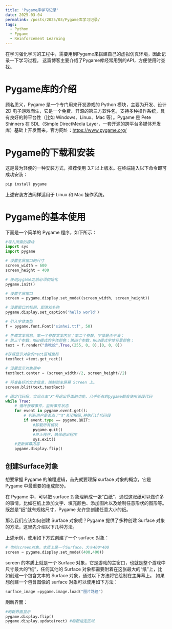 ```yaml
---
title: 'Pygame库学习记录'
date: 2025-03-04
permalink: /posts/2025/03/Pygame库学习记录/
tags:
  - Python
  - Pygame
  - Reinforcement Learning
---
```


在学习强化学习的工程中，需要用到Pygame来搭建自己的虚拟仿真环境，因此记录一下学习过程。
这篇博客主要介绍了Pygame库经常用到的API，方便使用时查找。

# Pygame库的介绍
顾名思义，Pygame 是一个专门用来开发游戏的 Python 模块，主要为开发、设计 2D 电子游戏而生，它是一个免费、开源的第三方软件包，支持多种操作系统，具有良好的跨平台性（比如 Windows、Linux、Mac 等）。Pygame 是 Pete Shinners 在 SDL（Simple DirectMedia Layer，一套开源的跨平台多媒体开发库）基础上开发而来。官方网址：https://www.pygame.org/

# Pygame的下载和安装
这是最为轻便的一种安装方式，推荐使用 3.7 以上版本。在终端输入以下命令即可成功安装：
```bash
pip install pygame
```
上述安装方法同样适用于 Linux 和 Mac 操作系统。

# Pygame的基本使用
下面是一个简单的 Pygame 程序，如下所示：
```python
#导入所需的模块
import sys
import pygame

# 设置主屏窗口的尺寸
screen_width = 600
screen_height = 400

# 使用pygame之前必须初始化
pygame.init()

# 设置主屏窗口
screen = pygame.display.set_mode((screen_width, screen_height))

# 设置窗口的标题，即游戏名称
pygame.display.set_caption('hello world')

# 引入字体类型
f = pygame.font.Font('simhei.ttf', 50)

# 生成文本信息，第一个参数文本内容；第二个参数，字体是否平滑；
# 第三个参数，RGB模式的字体颜色；第四个参数，RGB模式字体背景颜色；
text = f.render("贪吃蛇",True,(255, 0, 0),(0, 0, 0))

#获得显示对象的rect区域坐标
textRect =text.get_rect()

# 设置显示对象居中
textRect.center = (screen_width//2, screen_height//2)

# 将准备好的文本信息，绘制到主屏幕 Screen 上。
screen.blit(text,textRect)

# 固定代码段，实现点击"X"号退出界面的功能，几乎所有的pygame都会使用该段代码
while True:
    # 循环获取事件，监听事件状态
    for event in pygame.event.get():
        # 判断用户是否点了"X"关闭按钮,并执行if代码段
        if event.type == pygame.QUIT:
            #卸载所有模块
            pygame.quit()
            #终止程序，确保退出程序
            sys.exit()
    #更新屏幕内容
    pygame.display.flip() 
```

## 创建Surface对象
想要掌握 Pygame 的编程逻辑，首先就要理解 surface 对象的概念，它是 Pygame 中最重要的组成部分。

在 Pygame 中，可以把 surface 对象理解成一张“白纸”，通过这张纸可以做许多的事情，比如在纸上添加文字、填充颜色、添加图片以及绘制任意形状的图形等。既然是“纸”就有规格尺寸，Pygame 允许您创建任意大小的纸。

那么我们应该如何创建 Surface 对象呢？Pygame 提供了多种创建 Surface 对象的方法，这里先介绍以下几种方法。

上述示例，使用如下方式创建了一个 surface 对象：
```python
# 也叫screen对象，本质上是一个Surface，大小400*400
screen = pygame.display.set_mode((400,400))
```
screen 的本质上就是一个 Surface 对象，它是游戏的主窗口，也就是整个游戏中尺寸最大的“纸”，任何其他的 Surface 对象都需要附着在这张最大的“纸”上，比如创建一个包含文本的 Surface 对象，通过以下方法将它绘制在主屏幕上。
如果想创建一个包含图像的 surface 对象可以使用如下方法：
```python
surface_image =pygame.image.load("图片路径") 
```
刷新界面：
```python
#刷新界面显示
pygame.display.flip() 
pygame.display.update(rect) #刷新指定区域
```
